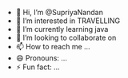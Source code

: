 - 👋 Hi, I’m @SupriyaNandan
- 👀 I’m interested in TRAVELLING
- 🌱 I’m currently learning java
- 💞️ I’m looking to collaborate on 
- 📫 How to reach me ...
- 😄 Pronouns: ...
- ⚡ Fun fact: ...

<!---
SupriyaNandan/SupriyaNandan is a ✨ special ✨ repository because its `README.md` (this file) appears on your GitHub profile.
You can click the Preview link to take a look at your changes.
--->
